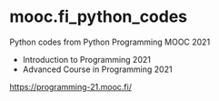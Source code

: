 # mooc.fi_python_codes
Python codes from Python Programming MOOC 2021
- Introduction to Programming 2021
- Advanced Course in Programming 2021

https://programming-21.mooc.fi/
